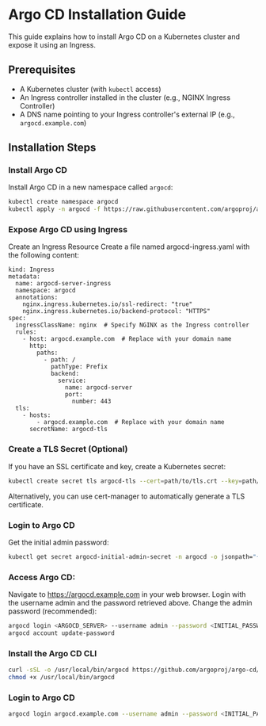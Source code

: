 # Argo CD Installation Guide

This guide explains how to install Argo CD on a Kubernetes cluster and expose it using an Ingress.

## Prerequisites
- A Kubernetes cluster (with `kubectl` access)
- An Ingress controller installed in the cluster (e.g., NGINX Ingress Controller)
- A DNS name pointing to your Ingress controller's external IP (e.g., `argocd.example.com`)

## Installation Steps

### Install Argo CD
Install Argo CD in a new namespace called `argocd`:
```bash
kubectl create namespace argocd
kubectl apply -n argocd -f https://raw.githubusercontent.com/argoproj/argo-cd/stable/manifests/install.yaml
```
### Expose Argo CD using Ingress

Create an Ingress Resource
Create a file named argocd-ingress.yaml with the following content:
```bashapiVersion: networking.k8s.io/v1
kind: Ingress
metadata:
  name: argocd-server-ingress
  namespace: argocd
  annotations:
    nginx.ingress.kubernetes.io/ssl-redirect: "true"
    nginx.ingress.kubernetes.io/backend-protocol: "HTTPS"
spec:
  ingressClassName: nginx  # Specify NGINX as the Ingress controller
  rules:
    - host: argocd.example.com  # Replace with your domain name
      http:
        paths:
          - path: /
            pathType: Prefix
            backend:
              service:
                name: argocd-server
                port:
                  number: 443
  tls:
    - hosts:
        - argocd.example.com  # Replace with your domain name
      secretName: argocd-tls

```
### Create a TLS Secret (Optional)
If you have an SSL certificate and key, create a Kubernetes secret:
```bash
kubectl create secret tls argocd-tls --cert=path/to/tls.crt --key=path/to/tls.key -n argocd
```
Alternatively, you can use cert-manager to automatically generate a TLS certificate.
### Login to Argo CD
Get the initial admin password:
```bash
kubectl get secret argocd-initial-admin-secret -n argocd -o jsonpath="{.data.password}" | base64 -d
```
### Access Argo CD:
Navigate to https://argocd.example.com in your web browser.
Login with the username admin and the password retrieved above.
Change the admin password (recommended):
```bash
argocd login <ARGOCD_SERVER> --username admin --password <INITIAL_PASSWORD>
argocd account update-password
```
### Install the Argo CD CLI
``` bash
curl -sSL -o /usr/local/bin/argocd https://github.com/argoproj/argo-cd/releases/latest/download/argocd-linux-amd64
chmod +x /usr/local/bin/argocd
```
### Login to Argo CD
```bash
argocd login argocd.example.com --username admin --password <INITIAL_PASSWORD> --insecure
```


